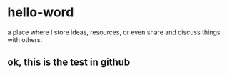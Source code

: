 # hello-word
a place where I store ideas, resources, or even share and discuss things with others.

## ok, this is the test in github
